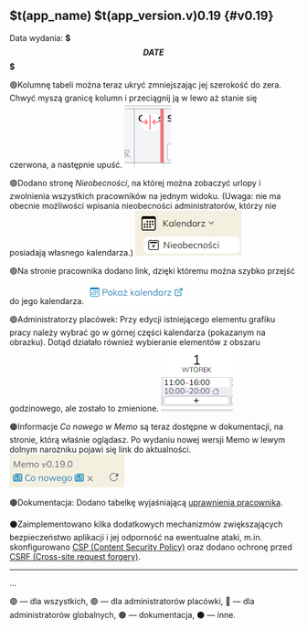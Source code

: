 ## $t(app_name) $t(app_version.v)0.19 {#v0.19}

Data wydania: **$$$DATE$$$**

🟢Kolumnę tabeli można teraz ukryć zmniejszając jej szerokość do zera. Chwyć myszą granicę kolumn i przeciągnij
ją w lewo aż stanie się czerwona, a następnie upuść.
![Ukrycie kolumny przez przeciągnięcie](column-drag-hide.png)

🟢Dodano stronę _Nieobecności_, na której można zobaczyć urlopy i zwolnienia wszystkich pracowników
na jednym widoku. (Uwaga: nie ma obecnie możliwości wpisania nieobecności administratorów, którzy
nie posiadają własnego kalendarza.)
![Nieobecności](absences.png)

🟢Na stronie pracownika dodano link, dzięki któremu można szybko przejść do jego kalendarza.
![Link "Pokaż kalendarz"](go-to-calendar.png)

🟣Administratorzy placówek: Przy edycji istniejącego elementu grafiku pracy należy wybrać go w górnej
części kalendarza (pokazanym na obrazku). Dotąd działało również wybieranie elementów z obszaru godzinowego,
ale zostało to zmienione.
![Edycja grafiku](timetable-edit.png)

🟤Informacje _Co nowego w Memo_ są teraz dostępne w dokumentacji, na stronie, którą właśnie oglądasz.
Po wydaniu nowej wersji Memo w lewym dolnym narożniku pojawi się link do aktualności.
![Link do "Co nowego"](changelog-link.png)

🟤Dokumentacja: Dodano tabelkę wyjaśniającą [uprawnienia pracownika](staff-roles#permissions-table).

⚫Zaimplementowano kilka dodatkowych mechanizmów zwiększających bezpieczeństwo aplikacji i jej odporność
na ewentualne ataki, m.in. skonfigurowano
[CSP (Content Security Policy)](https://developer.mozilla.org/en-US/docs/Web/HTTP/Guides/CSP) oraz dodano
ochronę przed
[CSRF (Cross-site request forgery)](https://developer.mozilla.org/en-US/docs/Web/Security/Practical_implementation_guides/CSRF_prevention).

<!-- $$$DELETE_FROM_HERE_WHEN_FINAL$$$, $$$ADD_LOG_ABOVE_SINCE_COMMIT$$$ 7c53ad7ebb05350fcb471d8ff61b833504ce06c3 -->
---
…

🟢 — dla wszystkich,
🟣 — dla administratorów placówki,
🔴 — dla administratorów globalnych,
🟤 — dokumentacja,
⚫ — inne.
